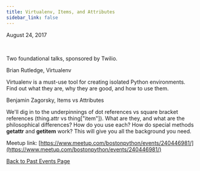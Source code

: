 ```yaml
---
title: Virtualenv, Items, and Attributes
sidebar_link: false
---
```


August 24, 2017


   

Two foundational talks, sponsored by Twilio.

Brian Rutledge, Virtualenv

Virtualenv is a must-use tool for creating isolated Python environments. Find out what they are, why they are good, and how to use them.

Benjamin Zagorsky, Items vs Attributes

We'll dig in to the underpinnings of dot references vs square bracket references (thing.attr vs thing["item"]). What are they, and what are the philosophical differences? How do you use each? How do special methods __getattr__ and __getitem__ work? This will give you all the background you need.


Meetup link: [https://www.meetup.com/bostonpython/events/240446981/](https://www.meetup.com/bostonpython/events/240446981/)

[Back to Past Events Page](index.md)
